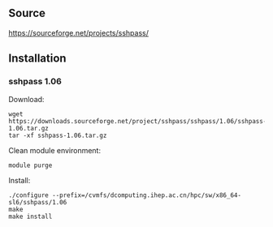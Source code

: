 ## Source

<https://sourceforge.net/projects/sshpass/>


## Installation

### sshpass 1.06

Download:

```
wget https://downloads.sourceforge.net/project/sshpass/sshpass/1.06/sshpass-1.06.tar.gz
tar -xf sshpass-1.06.tar.gz
```

Clean module environment:

```
module purge
```

Install:

```
./configure --prefix=/cvmfs/dcomputing.ihep.ac.cn/hpc/sw/x86_64-sl6/sshpass/1.06
make
make install
```
